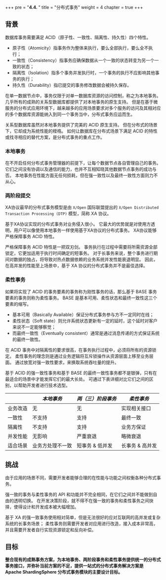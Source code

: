+++
pre = "<b>4.4. </b>"
title = "分布式事务"
weight = 4
chapter = true
+++

## 背景

数据库事务需要满足 ACID（原子性、一致性、隔离性、持久性）四个特性。

- 原子性（Atomicity）指事务作为整体来执行，要么全部执行，要么全不执行；
- 一致性（Consistency）指事务应确保数据从一个一致的状态转变为另一个一致的状态；
- 隔离性（Isolation）指多个事务并发执行时，一个事务的执行不应影响其他事务的执行；
- 持久性（Durability）指已提交的事务修改数据会被持久保存。

在单一数据节点中，事务仅限于对单一数据库资源的访问控制，称之为本地事务。
几乎所有的成熟的关系型数据库都提供了对本地事务的原生支持。
但是在基于微服务的分布式应用环境下，越来越多的应用场景要求对多个服务的访问及其相对应的多个数据库资源能纳入到同一个事务当中，分布式事务应运而生。

关系型数据库虽然对本地事务提供了完美的 ACID 原生支持。
但在分布式的场景下，它却成为系统性能的桎梏。
如何让数据库在分布式场景下满足 ACID 的特性或找寻相应的替代方案，是分布式事务的重点工作。

### 本地事务

在不开启任何分布式事务管理器的前提下，让每个数据节点各自管理自己的事务。
它们之间没有协调以及通信的能力，也并不互相知晓其他数据节点事务的成功与否。
本地事务在性能方面无任何损耗，但在强一致性以及最终一致性方面则力不从心。

### 两阶段提交

XA协议最早的分布式事务模型是由 `X/Open` 国际联盟提出的 `X/Open Distributed Transaction Processing (DTP)` 模型，简称 XA 协议。

基于XA协议实现的分布式事务对业务侵入很小。
它最大的优势就是对使用方透明，用户可以像使用本地事务一样使用基于XA协议的分布式事务。
XA协议能够严格保障事务 ACID 特性。

严格保障事务 ACID 特性是一把双刃剑。
事务执行在过程中需要将所需资源全部锁定，它更加适用于执行时间确定的短事务。
对于长事务来说，整个事务进行期间对数据的独占，将导致对热点数据依赖的业务系统并发性能衰退明显。
因此，在高并发的性能至上场景中，基于 XA 协议的分布式事务并不是最佳选择。

### 柔性事务

如果将实现了 ACID 的事务要素的事务称为刚性事务的话，那么基于 BASE 事务要素的事务则称为柔性事务。
BASE 是基本可用、柔性状态和最终一致性这三个要素的缩写。

- 基本可用（Basically Available）保证分布式事务参与方不一定同时在线；
- 柔性状态（Soft state）则允许系统状态更新有一定的延时，这个延时对客户来说不一定能够察觉；
- 而最终一致性（Eventually consistent）通常是通过消息传递的方式保证系统的最终一致性。

在 ACID 事务中对隔离性的要求很高，在事务执行过程中，必须将所有的资源锁定。
柔性事务的理念则是通过业务逻辑将互斥锁操作从资源层面上移至业务层面。
通过放宽对强一致性要求，来换取系统吞吐量的提升。

基于 ACID 的强一致性事务和基于 BASE 的最终一致性事务都不是银弹，只有在最适合的场景中才能发挥它们的最大长处。
可通过下表详细对比它们之间的区别，以帮助开发者进行技术选型。

|          | *本地事务*      | *两（三）阶段事务* | *柔性事务*     |
| -------- | ------------- | ---------------- | ------------ |
| 业务改造  | 无             | 无               | 实现相关接口    |
| 一致性    | 不支持          | 支持             | 最终一致       |
| 隔离性    | 不支持          | 支持             | 业务方保证     |
| 并发性能  | 无影响          | 严重衰退          | 略微衰退       |
| 适合场景  | 业务方处理不一致  | 短事务 & 低并发   | 长事务 & 高并发 |

## 挑战

由于应用的场景不同，需要开发者能够合理的在性能与功能之间权衡各种分布式事务。

强一致的事务与柔性事务的 API 和功能并不完全相同，在它们之间并不能做到自由的透明切换。
在开发决策阶段，就不得不在强一致的事务和柔性事务之间抉择，使得设计和开发成本被大幅增加。

基于 XA 的强一致事务使用相对简单，但是无法很好的应对互联网的高并发或复杂系统的长事务场景；
柔性事务则需要开发者对应用进行改造，接入成本非常高，并且需要开发者自行实现资源锁定和反向补偿。

## 目标

**整合现有的成熟事务方案，为本地事务、两阶段事务和柔性事务提供统一的分布式事务接口，并弥补当前方案的不足，提供一站式的分布式事务解决方案是 Apache ShardingSphere 分布式事务模块的主要设计目标。**

